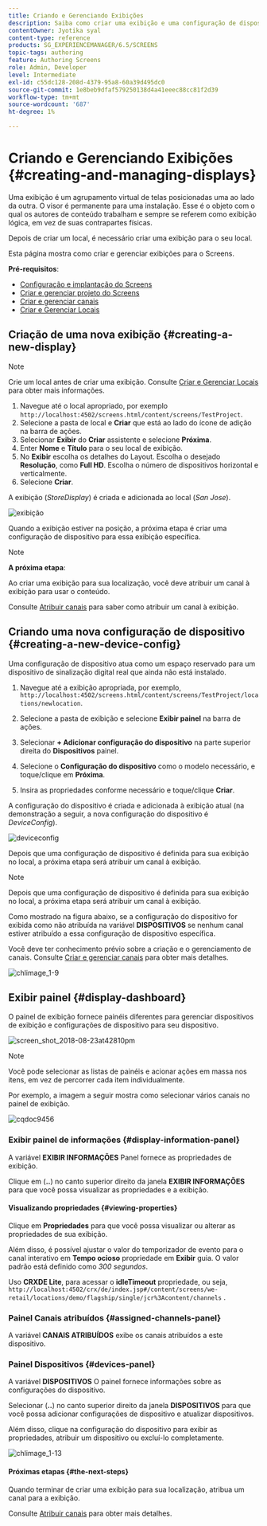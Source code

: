 ```yaml
---
title: Criando e Gerenciando Exibições
description: Saiba como criar uma exibição e uma configuração de dispositivo no AEM Screens. Além disso, saiba mais sobre o painel de exibição.
contentOwner: Jyotika syal
content-type: reference
products: SG_EXPERIENCEMANAGER/6.5/SCREENS
topic-tags: authoring
feature: Authoring Screens
role: Admin, Developer
level: Intermediate
exl-id: c55dc128-208d-4379-95a8-60a39d495dc0
source-git-commit: 1e8beb9dfaf579250138d4a41eeec88cc81f2d39
workflow-type: tm+mt
source-wordcount: '687'
ht-degree: 1%

---
```


# Criando e Gerenciando Exibições {#creating-and-managing-displays}

Uma exibição é um agrupamento virtual de telas posicionadas uma ao lado da outra. O visor é permanente para uma instalação. Esse é o objeto com o qual os autores de conteúdo trabalham e sempre se referem como exibição lógica, em vez de suas contrapartes físicas.

Depois de criar um local, é necessário criar uma exibição para o seu local.

Esta página mostra como criar e gerenciar exibições para o Screens.

**Pré-requisitos**:

* [Configuração e implantação do Screens](configuring-screens-introduction.md)
* [Criar e gerenciar projeto do Screens](creating-a-screens-project.md)
* [Criar e gerenciar canais](managing-channels.md)
* [Criar e Gerenciar Locais](managing-locations.md)

## Criação de uma nova exibição {#creating-a-new-display}

>[!NOTE]
>
>Crie um local antes de criar uma exibição. Consulte [Criar e Gerenciar Locais](managing-locations.md) para obter mais informações.

1. Navegue até o local apropriado, por exemplo `http://localhost:4502/screens.html/content/screens/TestProject`.
1. Selecione a pasta de local e **Criar** que está ao lado do ícone de adição na barra de ações.
1. Selecionar **Exibir** do **Criar** assistente e selecione **Próxima**.
1. Enter **Nome** e **Título** para o seu local de exibição.
1. No **Exibir** escolha os detalhes do Layout. Escolha o desejado **Resolução**, como **Full HD**. Escolha o número de dispositivos horizontal e verticalmente.
1. Selecione **Criar**.

A exibição (*StoreDisplay*) é criada e adicionada ao local (*San Jose*).

![exibição](assets/display.gif)

Quando a exibição estiver na posição, a próxima etapa é criar uma configuração de dispositivo para essa exibição específica.

>[!NOTE]
>
>**A próxima etapa**:
>
>Ao criar uma exibição para sua localização, você deve atribuir um canal à exibição para usar o conteúdo.
>
>Consulte [Atribuir canais](channel-assignment.md) para saber como atribuir um canal à exibição.

## Criando uma nova configuração de dispositivo {#creating-a-new-device-config}

Uma configuração de dispositivo atua como um espaço reservado para um dispositivo de sinalização digital real que ainda não está instalado.

1. Navegue até a exibição apropriada, por exemplo, `http://localhost:4502/screens.html/content/screens/TestProject/locations/newlocation`.
1. Selecione a pasta de exibição e selecione **Exibir painel** na barra de ações.
1. Selecionar **+ Adicionar configuração do dispositivo** na parte superior direita do **Dispositivos** painel.

1. Selecione o **Configuração do dispositivo** como o modelo necessário, e toque/clique em **Próxima**.

1. Insira as propriedades conforme necessário e toque/clique **Criar**.

A configuração do dispositivo é criada e adicionada à exibição atual (na demonstração a seguir, a nova configuração do dispositivo é *DeviceConfig*).

![deviceconfig](assets/deviceconfig.gif)

Depois que uma configuração de dispositivo é definida para sua exibição no local, a próxima etapa será atribuir um canal à exibição.

>[!NOTE]
>
>Depois que uma configuração de dispositivo é definida para sua exibição no local, a próxima etapa será atribuir um canal à exibição.
>
>Como mostrado na figura abaixo, se a configuração do dispositivo for exibida como não atribuída na variável **DISPOSITIVOS** se nenhum canal estiver atribuído a essa configuração de dispositivo específica.
>
>Você deve ter conhecimento prévio sobre a criação e o gerenciamento de canais. Consulte [Criar e gerenciar canais](managing-channels.md) para obter mais detalhes.

![chlimage_1-9](assets/chlimage_1-9.png)

## Exibir painel {#display-dashboard}

O painel de exibição fornece painéis diferentes para gerenciar dispositivos de exibição e configurações de dispositivo para seu dispositivo.

![screen_shot_2018-08-23at42810pm](assets/screen_shot_2018-08-23at42810pm.png)

>[!NOTE]
>
>Você pode selecionar as listas de painéis e acionar ações em massa nos itens, em vez de percorrer cada item individualmente.
>
>Por exemplo, a imagem a seguir mostra como selecionar vários canais no painel de exibição.

![cqdoc9456](assets/cqdoc9456.gif)

### Exibir painel de informações {#display-information-panel}

A variável **EXIBIR INFORMAÇÕES** Panel fornece as propriedades de exibição.

Clique em (**..**) no canto superior direito da janela **EXIBIR INFORMAÇÕES** para que você possa visualizar as propriedades e a exibição.


#### Visualizando propriedades {#viewing-properties}

Clique em **Propriedades** para que você possa visualizar ou alterar as propriedades de sua exibição.

Além disso, é possível ajustar o valor do temporizador de evento para o canal interativo em **Tempo ocioso** propriedade em **Exibir** guia. O valor padrão está definido como *300 segundos*.

Uso **CRXDE Lite**, para acessar o **idleTimeout** propriedade, ou seja, `http://localhost:4502/crx/de/index.jsp#/content/screens/we-retail/locations/demo/flagship/single/jcr%3Acontent/channels` .


### Painel Canais atribuídos {#assigned-channels-panel}

A variável **CANAIS ATRIBUÍDOS** exibe os canais atribuídos a este dispositivo.


### Painel Dispositivos {#devices-panel}

A variável **DISPOSITIVOS** O painel fornece informações sobre as configurações do dispositivo.

Selecionar (**..**) no canto superior direito da janela **DISPOSITIVOS** para que você possa adicionar configurações de dispositivo e atualizar dispositivos.

Além disso, clique na configuração do dispositivo para exibir as propriedades, atribuir um dispositivo ou excluí-lo completamente.

![chlimage_1-13](assets/chlimage_1-13.png)

#### Próximas etapas {#the-next-steps}

Quando terminar de criar uma exibição para sua localização, atribua um canal para a exibição.

Consulte [Atribuir canais](channel-assignment.md) para obter mais detalhes.
